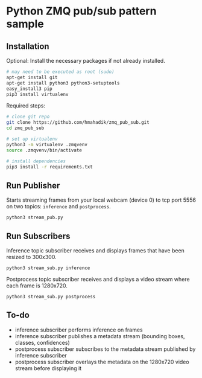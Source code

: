 # Python ZMQ pub/sub pattern sample

## Installation
Optional: Install the necessary packages if not already installed.
```bash
# may need to be executed as root (sudo)
apt-get install git
apt-get install python3 python3-setuptools
easy_install3 pip
pip3 install virtualenv
```

Required steps:
```bash
# clone git repo
git clone https://github.com/hmahadik/zmq_pub_sub.git
cd zmq_pub_sub

# set up virtualenv
python3 -m virtualenv .zmqvenv
source .zmqvenv/bin/activate

# install dependencies
pip3 install -r requirements.txt
```

## Run Publisher
Starts streaming frames from your local webcam (device 0) to tcp port 5556 on two topics: `inference` and `postprocess`.
```
python3 stream_pub.py
```

## Run Subscribers
Inference topic subscriber receives and displays frames that have been resized to 300x300.
```
python3 stream_sub.py inference
```

Postprocess topic subscriber receives and displays a video stream where each frame is 1280x720.
```
python3 stream_sub.py postprocess
```

## To-do
* inference subscriber performs inference on frames
* inference subscriber publishes a metadata stream (bounding boxes, classes, confidences)
* postprocess subscriber subscribes to the metadata stream published by inference subscriber
* postprocess subscriber overlays the metadata on the 1280x720 video stream before displaying it
